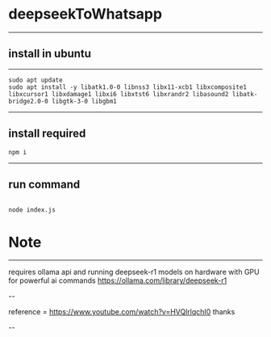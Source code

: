 # deepseekToWhatsapp
---

## install in ubuntu

---

```
sudo apt update
sudo apt install -y libatk1.0-0 libnss3 libx11-xcb1 libxcomposite1 libxcursor1 libxdamage1 libxi6 libxtst6 libxrandr2 libasound2 libatk-bridge2.0-0 libgtk-3-0 libgbm1
```

---

## install required

```
npm i

```

---

## run command

```

node index.js

```

# Note

---

requires ollama api and running deepseek-r1 models on hardware with GPU for powerful ai commands
https://ollama.com/library/deepseek-r1

--

reference = https://www.youtube.com/watch?v=HVQlrlqchI0
thanks

--
